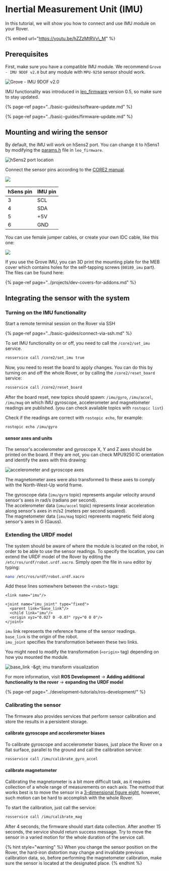 # Inertial Measurement Unit \(IMU\)

In this tutorial, we will show you how to connect and use IMU module on your Rover.

{% embed url="https://youtu.be/hZZzMtRVv\_M" %}

## Prerequisites

First, make sure you have a compatible IMU module. We recommend `Grove - IMU 9DOF v2.0` but any module with `MPU-9250` sensor should work.

![Grove - IMU 9DOF v2.0](../.gitbook/assets/image%20%2810%29.png)

IMU functionality was introduced in [leo\_firmware](https://github.com/LeoRover/leo_firmware/releases) version 0.5, so make sure to stay updated.

{% page-ref page="../basic-guides/software-update.md" %}

{% page-ref page="../basic-guides/firmware-update.md" %}

## Mounting and wiring the sensor

By default, the IMU will work on hSens2 port. You can change it to hSens1 by modifying the [params.h](https://github.com/LeoRover/leo_firmware/blob/master/params.h) file in `leo_firmware`. 

![hSens2 port location](../.gitbook/assets/hsens2.png)

Connect the sensor pins according to the [CORE2 manual](https://husarion.com/manuals/core2/#hsensor).

![](../.gitbook/assets/image%20%2824%29.png)

| hSens pin | IMU pin |
| :--- | :--- |
| 3 | SCL |
| 4 | SDA |
| 5 | +5V |
| 6 | GND |

You can use female jumper cables, or create your own IDC cable, like this one:

![](../.gitbook/assets/img_20191008_131640.jpg)

If you use the Grove IMU, you can 3D print the mounting plate for the MEB cover which contains holes for the self-tapping screws \(`00189_imu` part\). The files can be found here:

{% page-ref page="../projects/dev-covers-for-addons.md" %}

## Integrating the sensor with the system

### Turning on the IMU functionality

Start a remote terminal session on the Rover via SSH

{% page-ref page="../basic-guides/connect-via-ssh.md" %}

To set IMU functionality on or off, you need to call the `/core2/set_imu` service.

```bash
rosservice call /core2/set_imu true
```

Now, you need to reset the board to apply changes. You can do this by turning on and off the whole Rover, or by calling the `/core2/reset_board` service:

```bash
rosservice call /core2/reset_board
```

After the board reset, new topics should spawn: `/imu/gyro`, `/imu/accel`,  `/imu/mag` on which IMU gyroscope, accelerometer and magnetometer readings are published. \(you can check available topics with `rostopic list`\)

Check if the readings are correct with `rostopic echo`, for example:

```text
rostopic echo /imu/gyro
```

#### sensor axes and units

The sensor's accelerometer and gyroscope X, Y and Z axes should be printed on the board. If they are not, you can check MPU9250 IC orientation and identify the axes with this drawing:

![accelerometer and gyroscope axes](../.gitbook/assets/image%20%2849%29.png)

The magnetometer axes were also transformed to these axes to comply with the North-West-Up world frame.

The gyroscope data \(`imu/gyro` topic\) represents angular velocity around sensor's axes in rad/s \(radians per second\).  
The accelerometer data \(`imu/accel` topic\) represents linear acceleration along sensor's axes in m/s2 \(meters per second squared\).  
The magnetometer data \(`imu/mag` topic\) represents magnetic field along sensor's axes in G \(Gauss\).

### Extending the URDF model

The system should be aware of where the module is located on the robot, in order to be able to use the sensor readings. To specify the location, you can extend the URDF model of the Rover by editing the `/etc/ros/urdf/robot.urdf.xacro`. Simply open the file in `nano` editor by typing:

```bash
nano /etc/ros/urdf/robot.urdf.xacro
```

Add these lines somewhere between the `<robot>` tags:

```markup
<link name="imu"/>

<joint name="imu_joint" type="fixed">
  <parent link="base_link"/>
  <child link="imu"/>
  <origin xyz="0.027 0 -0.07" rpy="0 0 0"/>
</joint>
```

`imu` link represents the reference frame of the sensor readings.  
`base_link` is the origin of the robot.  
`imu_joint` specifies the transformation between these two links.

You might need to modify the transformation \(`<origin>` tag\) depending on how you mounted the module.

![base\_link -&amp;gt; imu transform visualization](../.gitbook/assets/image%20%2826%29.png)

For more information, visit **ROS Development** -&gt; **Adding additional functionality to the rover** -&gt; **expanding the URDF model**

{% page-ref page="../development-tutorials/ros-development/" %}

### Calibrating the sensor

The firmware also provides services that perform sensor calibration and store the results in a persistent storage.

#### calibrate gyroscope and accelerometer biases

To calibrate gyroscope and accelerometer biases, just place the Rover on a flat surface, parallel to the ground and call the calibration service:

```bash
rosservice call /imu/calibrate_gyro_accel
```

#### calibrate magnetometer

Calibrating the magnetometer is a bit more difficult task, as it requires collection of a whole range of measurements on each axis. The method that works best is to move the sensor in a [3-dimensional figure eight](https://www.youtube.com/watch?v=zrEzMggOnFQ), however, such motion can be hard to accomplish with the whole Rover. 

To start the calibration, just call the service:

```bash
rosservice call /imu/calibrate_mag
```

After 4 seconds, the firmware should start data collection. After another 15 seconds, the service should return success message. Try to move the sensor in a varied motion for the whole duration of the service call.

{% hint style="warning" %}
When you change the sensor position on the Rover, the hard-iron distortion may change and invalidate previous calibration data, so, before performing the magnetometer calibration, make sure the sensor is located at the designated place.
{% endhint %}

